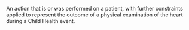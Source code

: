 An action that is or was performed on a patient, with further constraints applied to represent the outcome of a physical examination of the heart during a Child Health event.